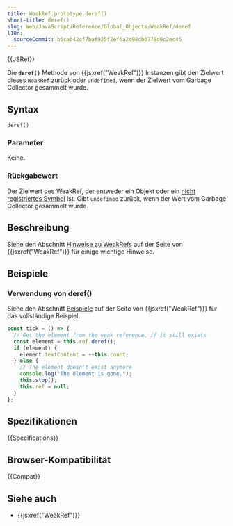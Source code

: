 ```yaml
---
title: WeakRef.prototype.deref()
short-title: deref()
slug: Web/JavaScript/Reference/Global_Objects/WeakRef/deref
l10n:
  sourceCommit: b6cab42cf7baf925f2ef6a2c98db0778d9c2ec46
---
```


{{JSRef}}

Die **`deref()`** Methode von {{jsxref("WeakRef")}} Instanzen gibt den Zielwert dieses `WeakRef` zurück oder `undefined`, wenn der Zielwert vom Garbage Collector gesammelt wurde.

## Syntax

```js-nolint
deref()
```

### Parameter

Keine.

### Rückgabewert

Der Zielwert des WeakRef, der entweder ein Objekt oder ein [nicht registriertes Symbol](/de/docs/Web/JavaScript/Reference/Global_Objects/Symbol#shared_symbols_in_the_global_symbol_registry) ist. Gibt `undefined` zurück, wenn der Wert vom Garbage Collector gesammelt wurde.

## Beschreibung

Siehe den Abschnitt [Hinweise zu WeakRefs](/de/docs/Web/JavaScript/Reference/Global_Objects/WeakRef#notes_on_weakrefs) auf der Seite von {{jsxref("WeakRef")}} für einige wichtige Hinweise.

## Beispiele

### Verwendung von deref()

Siehe den Abschnitt [Beispiele](/de/docs/Web/JavaScript/Reference/Global_Objects/WeakRef#examples)
auf der Seite von {{jsxref("WeakRef")}} für das vollständige Beispiel.

```js
const tick = () => {
  // Get the element from the weak reference, if it still exists
  const element = this.ref.deref();
  if (element) {
    element.textContent = ++this.count;
  } else {
    // The element doesn't exist anymore
    console.log("The element is gone.");
    this.stop();
    this.ref = null;
  }
};
```

## Spezifikationen

{{Specifications}}

## Browser-Kompatibilität

{{Compat}}

## Siehe auch

- {{jsxref("WeakRef")}}
